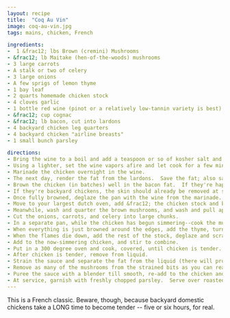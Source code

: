 ```yaml
---
layout: recipe
title:  "Coq Au Vin"
image: coq-au-vin.jpg
tags: mains, chicken, French

ingredients:
-  1 &frac12; lbs Brown (cremini) Mushrooms
- &frac12; lb Maitake (hen-of-the-woods) mushrooms
- 3 large carrots
- A stalk or two of celery
- 3 large onions
- A few sprigs of lemon thyme
- 1 bay leaf
- 2 quarts homemade chicken stock
- 4 cloves garlic
- 1 bottle red wine (pinot or a relatively low-tannin variety is best)
- &frac12; cup cognac
- &frac12; lb bacon, cut into lardons
- 4 backyard chicken leg quarters
- 4 backyard chicken "airline breasts"
- 1 small bunch parsley

directions:
- Bring the wine to a boil and add a teaspoon or so of kosher salt and the bay leaf.
- Using a lighter, set the wine vapors afire and let cook for a few minutes to burn and boil off some of the alcohol.
- Marinade the chicken overnight in the wine.  
- The next day, render the fat from the lardons.  Save the fat; also save the browned and crispy lardon
- Brown the chicken (in batches) well in the bacon fat.  If they're happy chickens, they'll throw off a lot of chicken fat.  Feel free to remove some from the pan as it goes.
- If they're backyard chickens, the skin should already be removed at slaughter time (to render for fat) but no worries if not--the skin will likely shrink and curl up a *lot*.  
- Once fully browned, deglaze the pan with the wine from the marinade.  
- Move to your largest dutch oven, add &frac12; the chicken stock and bring to a simmer.
- Meanwhile, wash and quarter the brown mushrooms, and wash and pull apart the hen-of-the-woods.  
- Cut the onions, carrots, and celery into large chunks.
- In a separate pan, while the chicken has begun simmering--cook the mushrooms until they give up their water and begin to brown.  Add the carrots, onions, and a bit of salt and keep browning.
- When everything is just browned around the edges, add the thyme, turn the fire off and add the &frac12; cup of cognac.  Get the lid ready, light it on fire and cook off the alcohol from the cognac.  
- When the flames die down, add the rest of the stock, deglaze and scrape up any and all browned bits from the pan.
- Add to the now-simmering chicken, and stir to combine.  
- Put in a 300 degree oven and cook, covered, until chicken is tender.  For five-year-old backyard chickens, this will literally be about 6 hours.  Keep a careful eye on the liquid level.
- After chicken is tender, remove from liquid.  
- Strain the sauce and separate the fat from the liquid (there will probably be a *lot* of fat).  
- Remove as many of the mushrooms from the strained bits as you can reasonably do and add back to the chicken.
- Puree the sauce with a blender till smooth, re-add to the chicken and mushrooms, add a bit of water if needed to thin, and keep the whole thing warm until time for service.
- At service, garnish with freshly chopped parsley.  Serve over roasted potatoes.
---
```


This is a French classic.  Beware, though, because backyard domestic chickens take a LONG time to become tender -- five or six hours, for real.  

